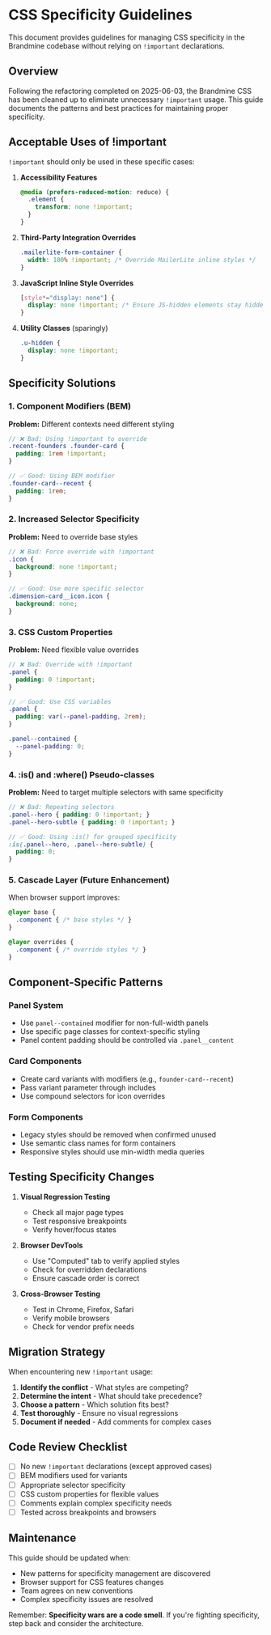 # CSS Specificity Guidelines

This document provides guidelines for managing CSS specificity in the Brandmine codebase without relying on `!important` declarations.

## Overview

Following the refactoring completed on 2025-06-03, the Brandmine CSS has been cleaned up to eliminate unnecessary `!important` usage. This guide documents the patterns and best practices for maintaining proper specificity.

## Acceptable Uses of !important

`!important` should only be used in these specific cases:

1. **Accessibility Features**
   ```scss
   @media (prefers-reduced-motion: reduce) {
     .element {
       transform: none !important;
     }
   }
   ```

2. **Third-Party Integration Overrides**
   ```scss
   .mailerlite-form-container {
     width: 100% !important; /* Override MailerLite inline styles */
   }
   ```

3. **JavaScript Inline Style Overrides**
   ```scss
   [style*="display: none"] {
     display: none !important; /* Ensure JS-hidden elements stay hidden */
   }
   ```

4. **Utility Classes** (sparingly)
   ```scss
   .u-hidden {
     display: none !important;
   }
   ```

## Specificity Solutions

### 1. Component Modifiers (BEM)

**Problem:** Different contexts need different styling
```scss
// ❌ Bad: Using !important to override
.recent-founders .founder-card {
  padding: 1rem !important;
}

// ✅ Good: Using BEM modifier
.founder-card--recent {
  padding: 1rem;
}
```

### 2. Increased Selector Specificity

**Problem:** Need to override base styles
```scss
// ❌ Bad: Force override with !important
.icon {
  background: none !important;
}

// ✅ Good: Use more specific selector
.dimension-card__icon.icon {
  background: none;
}
```

### 3. CSS Custom Properties

**Problem:** Need flexible value overrides
```scss
// ❌ Bad: Override with !important
.panel {
  padding: 0 !important;
}

// ✅ Good: Use CSS variables
.panel {
  padding: var(--panel-padding, 2rem);
}

.panel--contained {
  --panel-padding: 0;
}
```

### 4. :is() and :where() Pseudo-classes

**Problem:** Need to target multiple selectors with same specificity
```scss
// ❌ Bad: Repeating selectors
.panel--hero { padding: 0 !important; }
.panel--hero-subtle { padding: 0 !important; }

// ✅ Good: Using :is() for grouped specificity
:is(.panel--hero, .panel--hero-subtle) {
  padding: 0;
}
```

### 5. Cascade Layer (Future Enhancement)

When browser support improves:
```scss
@layer base {
  .component { /* base styles */ }
}

@layer overrides {
  .component { /* override styles */ }
}
```

## Component-Specific Patterns

### Panel System
- Use `panel--contained` modifier for non-full-width panels
- Use specific page classes for context-specific styling
- Panel content padding should be controlled via `.panel__content`

### Card Components
- Create card variants with modifiers (e.g., `founder-card--recent`)
- Pass variant parameter through includes
- Use compound selectors for icon overrides

### Form Components
- Legacy styles should be removed when confirmed unused
- Use semantic class names for form containers
- Responsive styles should use min-width media queries

## Testing Specificity Changes

1. **Visual Regression Testing**
   - Check all major page types
   - Test responsive breakpoints
   - Verify hover/focus states

2. **Browser DevTools**
   - Use "Computed" tab to verify applied styles
   - Check for overridden declarations
   - Ensure cascade order is correct

3. **Cross-Browser Testing**
   - Test in Chrome, Firefox, Safari
   - Verify mobile browsers
   - Check for vendor prefix needs

## Migration Strategy

When encountering new `!important` usage:

1. **Identify the conflict** - What styles are competing?
2. **Determine the intent** - What should take precedence?
3. **Choose a pattern** - Which solution fits best?
4. **Test thoroughly** - Ensure no visual regressions
5. **Document if needed** - Add comments for complex cases

## Code Review Checklist

- [ ] No new `!important` declarations (except approved cases)
- [ ] BEM modifiers used for variants
- [ ] Appropriate selector specificity
- [ ] CSS custom properties for flexible values
- [ ] Comments explain complex specificity needs
- [ ] Tested across breakpoints and browsers

## Maintenance

This guide should be updated when:
- New patterns for specificity management are discovered
- Browser support for CSS features changes
- Team agrees on new conventions
- Complex specificity issues are resolved

Remember: **Specificity wars are a code smell**. If you're fighting specificity, step back and consider the architecture.